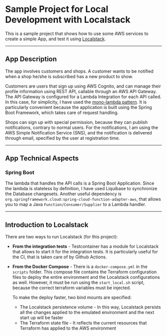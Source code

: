 # Sample Project for Local Development with Localstack

This is a sample project that shows how to use some AWS services to create a simple App, and test it using [Localstack](https://www.google.com/url?sa=t&source=web&cd=&cad=rja&uact=8&ved=2ahUKEwizos2yh7eBAxVhSPEDHRF2CU0QFnoECBEQAQ&url=https%3A%2F%2Flocalstack.cloud%2F&usg=AOvVaw3Y-_XGkVayRoxabMtF4Zzn&opi=89978449).

---

## App Description

The app involves customers and shops. A customer wants to be notified when a shop he/she is subscribed has a new product to show.

Customers are users that sign up using AWS Cognito, and can manage their profile information using REST API, callable through an AWS API Gateway. The API Gateway is configured for a Lambda Integration for each API called. In this case, for simplicity, I have used the [mono-lambda pattern](https://aaronstuyvenberg.com/posts/monolambda-vs-individual-function-api). It is particularly convenient because the application is built using the Spring Boot Framework, which takes care of request handling.

Shops can sign up with special permission, because they can publish notifications, contrary to normal users. For the notifications, I am using the AWS Simple Notification Service (SNS), and the notification is delivered through email, specified by the user at registration time.

---

## App Technical Aspects

### Spring Boot

The lambda that handles the API calls is a Spring Boot Application. Since the lambda is stateless by definition, I have used Liquibase to synchronize the Database changesets. Another useful dependency is `org.springframework.cloud:spring-cloud-function-adapter-aws`, that allows you to map a Java `Function/Consumer/Supplier` to a Lambda handler.

---

## Introduction to Localstack

There are two ways to run Localstack (for this project):

- **From the integration tests** - Testcontainer has a module for Localstack that allows to start it for the integration tests. It is particularly useful for the CI, that is taken care of by Github Actions.
- **From the Docker Compose** - There is a `docker-compose.yml` in the `scripts` folder. This compose file contains the Terraform configuration files to deploy the entire environment and the Localstack configurations as well. However, it must be run using the `start_local.sh` script, because the correct terraform variables must be injected.

  To make the deploy faster, two bind mounts are specified:
  - The Localstack persistence volume - In this way, Localstack persists all the changes applied to the emulated environment and the next start up will be faster
  - The Terraform state file - It reflects the current resources that Terraform has applied to the AWS environment

